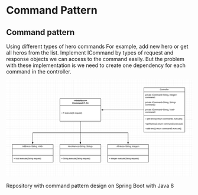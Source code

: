 # Command Pattern

## Command pattern

Using different types of hero commands For example, add new hero or get all heros from the list. Implement ICommand by types of request and response objects we can access to the command easily. But the problem with these implementation is we need to create one dependency for each command in the controller.

![Screenshot](command1.png)

Repository with command pattern design on Spring Boot with Java 8
